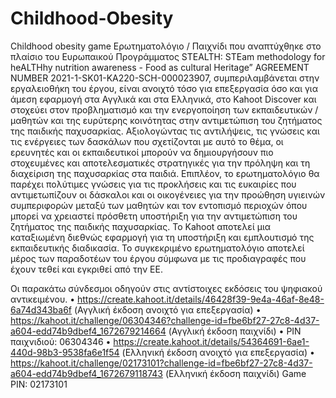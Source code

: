 # Childhood-Obesity
Childhood obesity game
Ερωτηματολόγιο / Παιχνίδι που αναπτύχθηκε στο πλαίσιο του Ευρωπαικού Προγράμματος STEALTH: STEam methodology for heALTHhy nutrition awareness - Food as cultural Heritage” AGREEMENT NUMBER 2021-1-SK01-KA220-SCH-000023907, συμπεριλαμβάνεται στην εργαλειοθήκη του έργου, είναι ανοιχτό τόσο  για επεξεργασία όσο και για άμεση εφαρμογή στα Αγγλικά και στα Ελληνικά, στο Kahoot Discover και στοχεύει στον προβληματισμό και την ενεργοποίηση των εκπαιδευτικών / μαθητών και της ευρύτερης κοινότητας στην αντιμετώπιση του ζητήματος της παιδικής παχυσαρκίας. Αξιολογώντας τις αντιλήψεις, τις γνώσεις και τις ενέργειες των δασκάλων που σχετίζονται με αυτό το θέμα, οι ερευνητές και οι εκπαιδευτικοί μπορούν να δημιουργήσουν πιο στοχευμένες και αποτελεσματικές στρατηγικές για την πρόληψη και τη διαχείριση της παχυσαρκίας στα παιδιά. Επιπλέον, το ερωτηματολόγιο θα παρέχει πολύτιμες γνώσεις για τις προκλήσεις και τις ευκαιρίες που αντιμετωπίζουν οι δάσκαλοι και οι οικογένειες για την προώθηση υγιεινών συμπεριφορών μεταξύ των μαθητών και τον εντοπισμό περιοχών όπου μπορεί να χρειαστεί πρόσθετη υποστήριξη για την αντιμετώπιση του ζητήματος της παιδικής παχυσαρκίας.
Το Kahoot αποτελεί μια καταξιωμένη διεθνώς εφαρμογή για τη υποστήριξη και εμπλουτισμό της εκπαιδευτικής διαδικασία. 
Το συγκεκριμένο ερωτηματολόγιο αποτελεί μέρος των παραδοτέων του έργου σύμφωνα με τις προδιαγραφές που έχουν τεθεί και εγκριθεί από την ΕΕ. 

Οι παρακάτω σύνδεσμοι οδηγούν στις αντίστοιχες εκδόσεις του ψηφιακού αντικειμένου.
•	https://create.kahoot.it/details/46428f39-9e4a-46af-8e48-6a74d343ba6f (Αγγλική έκδοση ανοιχτό για επεξεργασία)
•	https://kahoot.it/challenge/06304346?challenge-id=fbe6bf27-27c8-4d37-a604-edd74b9dbef4_1672679214664  (Αγγλική έκδοση παιχνίδι)
•	PIN παιχνιδιού: 06304346
•	https://create.kahoot.it/details/54364691-6ae1-440d-98b3-9538fa6e1f54 (Ελληνική  έκδοση ανοιχτό για επεξεργασία)
•	https://kahoot.it/challenge/02173101?challenge-id=fbe6bf27-27c8-4d37-a604-edd74b9dbef4_1672679118743   (Ελληνική έκδοση παιχνίδι)  Game PIN: 02173101
